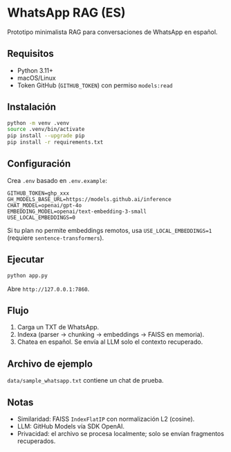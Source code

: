 # WhatsApp RAG (ES)

Prototipo minimalista RAG para conversaciones de WhatsApp en español.

## Requisitos
- Python 3.11+
- macOS/Linux
- Token GitHub (`GITHUB_TOKEN`) con permiso `models:read`

## Instalación
```bash
python -m venv .venv
source .venv/bin/activate
pip install --upgrade pip
pip install -r requirements.txt
```

## Configuración
Crea `.env` basado en `.env.example`:
```
GITHUB_TOKEN=ghp_xxx
GH_MODELS_BASE_URL=https://models.github.ai/inference
CHAT_MODEL=openai/gpt-4o
EMBEDDING_MODEL=openai/text-embedding-3-small
USE_LOCAL_EMBEDDINGS=0
```
Si tu plan no permite embeddings remotos, usa `USE_LOCAL_EMBEDDINGS=1` (requiere `sentence-transformers`).

## Ejecutar
```bash
python app.py
```
Abre `http://127.0.0.1:7860`.

## Flujo
1. Carga un TXT de WhatsApp.
2. Indexa (parser → chunking → embeddings → FAISS en memoria).
3. Chatea en español. Se envía al LLM solo el contexto recuperado.

## Archivo de ejemplo
`data/sample_whatsapp.txt` contiene un chat de prueba.

## Notas
- Similaridad: FAISS `IndexFlatIP` con normalización L2 (cosine).
- LLM: GitHub Models vía SDK OpenAI.
- Privacidad: el archivo se procesa localmente; solo se envían fragmentos recuperados.

